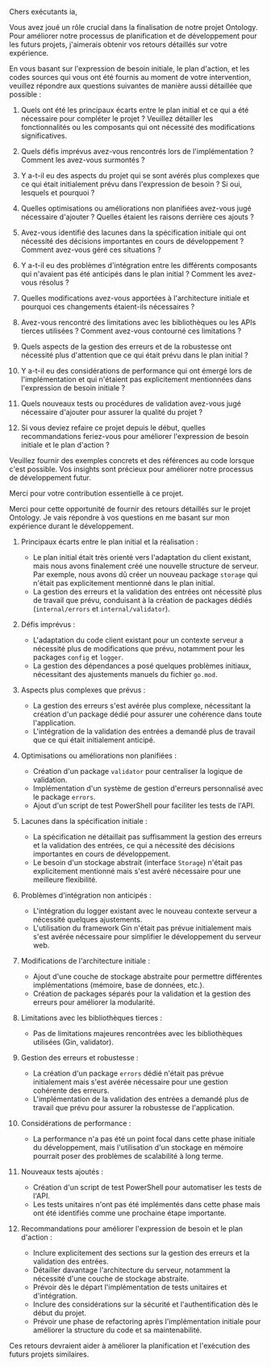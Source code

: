 Chers exécutants ia,

Vous avez joué un rôle crucial dans la finalisation de notre projet Ontology. Pour améliorer notre processus de planification et de développement pour les futurs projets, j'aimerais obtenir vos retours détaillés sur votre expérience.

En vous basant sur l'expression de besoin initiale, le plan d'action, et les codes sources qui vous ont été fournis au moment de votre intervention, veuillez répondre aux questions suivantes de manière aussi détaillée que possible :

1. Quels ont été les principaux écarts entre le plan initial et ce qui a été nécessaire pour compléter le projet ? Veuillez détailler les fonctionnalités ou les composants qui ont nécessité des modifications significatives.

2. Quels défis imprévus avez-vous rencontrés lors de l'implémentation ? Comment les avez-vous surmontés ?

3. Y a-t-il eu des aspects du projet qui se sont avérés plus complexes que ce qui était initialement prévu dans l'expression de besoin ? Si oui, lesquels et pourquoi ?

4. Quelles optimisations ou améliorations non planifiées avez-vous jugé nécessaire d'ajouter ? Quelles étaient les raisons derrière ces ajouts ?

5. Avez-vous identifié des lacunes dans la spécification initiale qui ont nécessité des décisions importantes en cours de développement ? Comment avez-vous géré ces situations ?

6. Y a-t-il eu des problèmes d'intégration entre les différents composants qui n'avaient pas été anticipés dans le plan initial ? Comment les avez-vous résolus ?

7. Quelles modifications avez-vous apportées à l'architecture initiale et pourquoi ces changements étaient-ils nécessaires ?

8. Avez-vous rencontré des limitations avec les bibliothèques ou les APIs tierces utilisées ? Comment avez-vous contourné ces limitations ?

9. Quels aspects de la gestion des erreurs et de la robustesse ont nécessité plus d'attention que ce qui était prévu dans le plan initial ?

10. Y a-t-il eu des considérations de performance qui ont émergé lors de l'implémentation et qui n'étaient pas explicitement mentionnées dans l'expression de besoin initiale ?

11. Quels nouveaux tests ou procédures de validation avez-vous jugé nécessaire d'ajouter pour assurer la qualité du projet ?

12. Si vous deviez refaire ce projet depuis le début, quelles recommandations feriez-vous pour améliorer l'expression de besoin initiale et le plan d'action ?

Veuillez fournir des exemples concrets et des références au code lorsque c'est possible. Vos insights sont précieux pour améliorer notre processus de développement futur.

Merci pour votre contribution essentielle à ce projet.

Merci pour cette opportunité de fournir des retours détaillés sur le projet Ontology. Je vais répondre à vos questions en me basant sur mon expérience durant le développement.

1. Principaux écarts entre le plan initial et la réalisation :
   - Le plan initial était très orienté vers l'adaptation du client existant, mais nous avons finalement créé une nouvelle structure de serveur. Par exemple, nous avons dû créer un nouveau package `storage` qui n'était pas explicitement mentionné dans le plan initial.
   - La gestion des erreurs et la validation des entrées ont nécessité plus de travail que prévu, conduisant à la création de packages dédiés (`internal/errors` et `internal/validator`).

2. Défis imprévus :
   - L'adaptation du code client existant pour un contexte serveur a nécessité plus de modifications que prévu, notamment pour les packages `config` et `logger`.
   - La gestion des dépendances a posé quelques problèmes initiaux, nécessitant des ajustements manuels du fichier `go.mod`.

3. Aspects plus complexes que prévus :
   - La gestion des erreurs s'est avérée plus complexe, nécessitant la création d'un package dédié pour assurer une cohérence dans toute l'application.
   - L'intégration de la validation des entrées a demandé plus de travail que ce qui était initialement anticipé.

4. Optimisations ou améliorations non planifiées :
   - Création d'un package `validator` pour centraliser la logique de validation.
   - Implémentation d'un système de gestion d'erreurs personnalisé avec le package `errors`.
   - Ajout d'un script de test PowerShell pour faciliter les tests de l'API.

5. Lacunes dans la spécification initiale :
   - La spécification ne détaillait pas suffisamment la gestion des erreurs et la validation des entrées, ce qui a nécessité des décisions importantes en cours de développement.
   - Le besoin d'un stockage abstrait (interface `Storage`) n'était pas explicitement mentionné mais s'est avéré nécessaire pour une meilleure flexibilité.

6. Problèmes d'intégration non anticipés :
   - L'intégration du logger existant avec le nouveau contexte serveur a nécessité quelques ajustements.
   - L'utilisation du framework Gin n'était pas prévue initialement mais s'est avérée nécessaire pour simplifier le développement du serveur web.

7. Modifications de l'architecture initiale :
   - Ajout d'une couche de stockage abstraite pour permettre différentes implémentations (mémoire, base de données, etc.).
   - Création de packages séparés pour la validation et la gestion des erreurs pour améliorer la modularité.

8. Limitations avec les bibliothèques tierces :
   - Pas de limitations majeures rencontrées avec les bibliothèques utilisées (Gin, validator).

9. Gestion des erreurs et robustesse :
   - La création d'un package `errors` dédié n'était pas prévue initialement mais s'est avérée nécessaire pour une gestion cohérente des erreurs.
   - L'implémentation de la validation des entrées a demandé plus de travail que prévu pour assurer la robustesse de l'application.

10. Considérations de performance :
    - La performance n'a pas été un point focal dans cette phase initiale du développement, mais l'utilisation d'un stockage en mémoire pourrait poser des problèmes de scalabilité à long terme.

11. Nouveaux tests ajoutés :
    - Création d'un script de test PowerShell pour automatiser les tests de l'API.
    - Les tests unitaires n'ont pas été implémentés dans cette phase mais ont été identifiés comme une prochaine étape importante.

12. Recommandations pour améliorer l'expression de besoin et le plan d'action :
    - Inclure explicitement des sections sur la gestion des erreurs et la validation des entrées.
    - Détailler davantage l'architecture du serveur, notamment la nécessité d'une couche de stockage abstraite.
    - Prévoir dès le départ l'implémentation de tests unitaires et d'intégration.
    - Inclure des considérations sur la sécurité et l'authentification dès le début du projet.
    - Prévoir une phase de refactoring après l'implémentation initiale pour améliorer la structure du code et sa maintenabilité.

Ces retours devraient aider à améliorer la planification et l'exécution des futurs projets similaires.